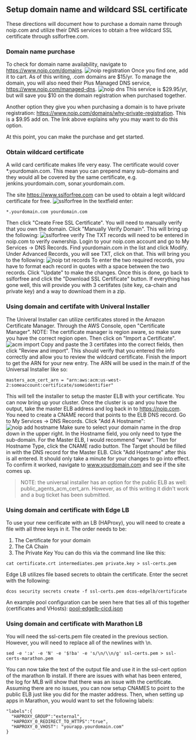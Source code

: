## Setup domain name and wildcard SSL certificate
These directions will document how to purchase a domain name through noip.com and utilize their DNS services to obtain a free wildcard SSL certificate through sslforfree.com.

### Domain name purchase
To check for domain name availability, navigate to https://www.noip.com/domains.
![noip registration](assets/noip-domain-reg.png?raw=true)
Once you find one, add it to cart.  As of this writing, .com domains are $15/yr.
To manage the domain, you will also need their Plus Managed DNS service, https://www.noip.com/managed-dns.
![noip dns](assets/noip-managed-dns.png?raw=true)
This service is $29.95/yr, but will save you $10 on the domain registration when purchased together.

Another option they give you when purchasing a domain is to have private registration: https://www.noip.com/domains/why-private-registration.  This is a $9.95 add on.  The link above explains why you may want to do this option.

At this point,  you can make the purchase and get started.

### Obtain wildcard certificate
A wild card certificate makes life very easy.  The certificate would cover \*.yourdomain.com. This mean you can prepend many sub-domains and they would all be covered by the same certificate, e.g. jenkins.yourdomain.com, sonar.yourdomain.com.

The site https://www.sslforfree.com can be used to obtain a legit wildcard certificate for free.
![sslforfree](assets/sslforfree.png?raw=true)
In the textfield enter:
```
*.yourdomain.com yourdomain.com
```
Then click "Create Free SSL Certificate".  You will need to manually verify that you own the domain.  Click "Manually Verify Domain".  This will bring up the following:
![sslforfree verify](assets/sslforfree-manual-verify.png?raw=true)
The TXT records will need to be entered in noip.com to verify ownership. Login to your noip.com account and go to My Services -> DNS Records.  Find yourdomain.com in the list and click Modify.  Under Advanced Records, you will see TXT, click on that. This will bring you to the following:
![noip txt records](assets/noip-txt-update.png?raw=true)
To enter the two required records, you have to format each record in quotes with a space between the two records. Click "Update" to make the changes. Once this is done, go back to sslforfree and click the "Download SSL Certificate" button. If everything has gone well, this will provide you with 3 certifates (site key, ca-chain and private key) and a way to download them in a zip.

### Using domain and certifate with Univeral Installer
The Univeral Installer can utilize certificates stored in the Amazon Certificate Manager. Through the AWS Console, open "Certificate Manager". NOTE: The certificate manager is region aware, so make sure you have the correct region open. Then click on "Import a Certificate".
![acm import](assets/acm-import.png?raw=true)
Copy and paste the 3 certifates into the correct fields, then click "Review and import". This should verify that you entered the info correctly and allow you to review the wildcard certificate. Finish the import to get the ARN for your new entry. The ARN will be used in the main.tf of the Universal Installer like so:
```
masters_acm_cert_arn = "arn:aws:acm:us-west-2:someaccount:certificate/someidentifier"
```
This will tell the installer to setup the master ELB with your certificate. You can now bring up your cluster. Once the cluster is up and you have the output, take the master ELB address and log back in to https://noip.com.  You need to create a CNAME record that points to the ELB DNS record. Go to My Services -> DNS Records.  Click "Add A Hostname":
![noip add hostname](assets/noip-add-hostname.png?raw=true)
Make sure to select your domain name in the drop down in the upper right. In the Hostname field, you only need to type the sub-domain. For the Master ELB, I would recommend "www".  Then for Hostname Type, click the CNAME radio button.  The Target should be filled in with the DNS record for the Master ELB.  Click "Add Hostname" after this is all entered. It should only take a minute for your changes to go into effect. To confirm it worked, navigate to www.yourdomain.com and see if the site comes up.
> NOTE: the universal installer has an option for the public ELB as well: public_agents_acm_cert_arn. However, as of this writing it didn't work and a bug ticket has been submitted.

### Using domain and certificate with Edge LB
To use your new cerificate with an LB (HAProxy), you will need to create a file with all three keys in it. The order needs to be:
1. The Certificate for your domain
2. The CA Chain
3. The Private Key
You can do this via the command line like this:
```
cat certificate.crt intermediates.pem private.key > ssl-certs.pem
```
Edge LB utilizes file based secrets to obtain the certificate. Enter the secret with the following:
```
dcos security secrets create -f ssl-certs.pem dcos-edgelb/certificate
```
An example pool configuration can be seen here that ties all of this together (certificates and VHosts): [pool-edgelb-cicd.json](assets/pool-edgelb-cicd.json)

### Using domain and certificate with Marathon LB
You will need the ssl-certs.pem file created in the previous section. However, you will need to replace all of the newlines with \n.
```
sed -e ':a' -e 'N' -e '$!ba' -e 's/\n/\\n/g' ssl-certs.pem > ssl-certs-marathon.pem
```
You can now take the text of the output file and use it in the ssl-cert option of the marathon lb install. If there are issues with what has been entered, the log for MLB will show that there was an issue with the certificate. Assuming there are no issues, you can now setup CNAMES to point to the public ELB just like you did for the master address. Then, when setting up apps in Marathon, you would want to set the following labels:
```
"labels":{
  "HAPROXY_GROUP":"external",
  "HAPROXY_0_REDIRECT_TO_HTTPS":"true",
  "HAPROXY_0_VHOST": "yourapp.yourdomain.com"
}
```
